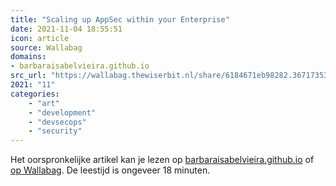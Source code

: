 ```yaml
---
title: "Scaling up AppSec within your Enterprise"
date: 2021-11-04 18:55:51
icon: article
source: Wallabag
domains:
- barbaraisabelvieira.github.io
src_url: "https://wallabag.thewiserbit.nl/share/6184671eb98282.36717353"
2021: "11"
categories:
    - "art"
    - "development"
    - "devsecops"
    - "security"
---
```

Het oorspronkelijke artikel kan je lezen op [barbaraisabelvieira.github.io](https://barbaraisabelvieira.github.io/blogposts/security/software/devops/devsecops/2021/11/02/scaling-up-appsec.html) of [op Wallabag](https://wallabag.thewiserbit.nl/share/6184671eb98282.36717353). De leestijd is ongeveer 18 minuten.